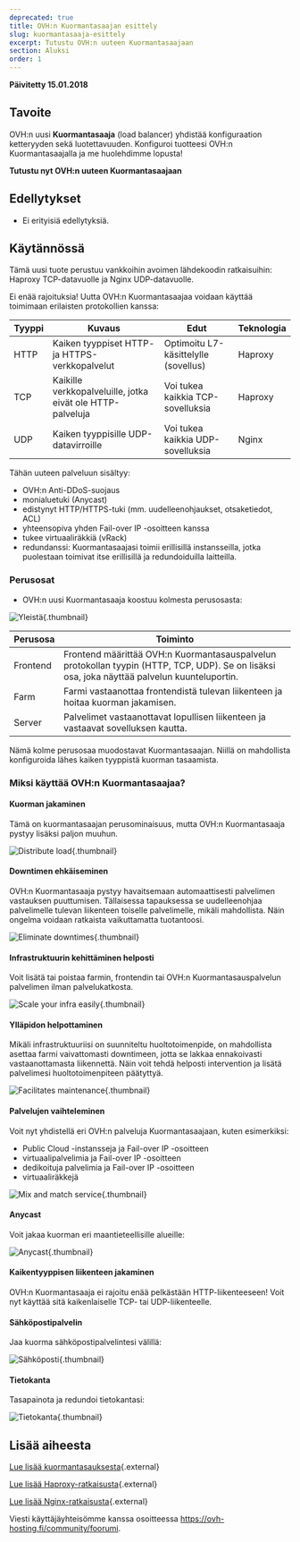 ```yaml
---
deprecated: true
title: OVH:n Kuormantasaajan esittely
slug: kuormantasaaja-esittely
excerpt: Tutustu OVH:n uuteen Kuormantasaajaan
section: Aluksi
order: 1
---
```


**Päivitetty 15.01.2018**

## Tavoite

OVH:n uusi **Kuormantasaaja** (load balancer) yhdistää konfiguraation ketteryyden sekä luotettavuuden. Konfiguroi tuotteesi OVH:n Kuormantasaajalla ja me huolehdimme lopusta!

**Tutustu nyt OVH:n uuteen Kuormantasaajaan**

## Edellytykset

- Ei erityisiä edellytyksiä.


## Käytännössä

 
Tämä uusi tuote perustuu vankkoihin avoimen lähdekoodin ratkaisuihin: Haproxy TCP-datavuolle ja Nginx UDP-datavuolle.

Ei enää rajoituksia! Uutta OVH:n Kuormantasaajaa voidaan käyttää toimimaan erilaisten protokollien kanssa:

|Tyyppi|Kuvaus|Edut|Teknologia|
|---|---|---|---|
|HTTP|Kaiken tyyppiset HTTP- ja HTTPS-verkkopalvelut|Optimoitu L7-käsittelylle (sovellus)|Haproxy|
|TCP|Kaikille verkkopalveluille, jotka eivät ole HTTP-palveluja|Voi tukea kaikkia TCP-sovelluksia|Haproxy|
|UDP|Kaiken tyyppisille UDP-datavirroille|Voi tukea kaikkia UDP-sovelluksia|Nginx|

Tähän uuteen palveluun sisältyy:

- OVH:n Anti-DDoS-suojaus
- monialuetuki (Anycast)
- edistynyt HTTP/HTTPS-tuki (mm. uudelleenohjaukset, otsaketiedot, ACL)
- yhteensopiva yhden Fail-over IP -osoitteen kanssa
- tukee virtuaaliräkkiä (vRack)
- redundanssi: Kuormantasaajasi toimii erillisillä instansseilla, jotka puolestaan toimivat itse erillisillä ja redundoiduilla laitteilla.

### Perusosat

- OVH:n uusi Kuormantasaaja koostuu kolmesta perusosasta:

![Yleistä](images/diag_gen.png){.thumbnail}

|Perusosa|Toiminto|
|---|---|
|Frontend|Frontend määrittää OVH:n Kuormantasauspalvelun protokollan tyypin (HTTP, TCP, UDP). Se on lisäksi osa, joka näyttää palvelun kuunteluportin.|
|Farm|Farmi vastaanottaa frontendistä tulevan liikenteen ja hoitaa kuorman jakamisen.|
|Server|Palvelimet vastaanottavat lopullisen liikenteen ja vastaavat sovelluksen kautta.|

Nämä kolme perusosaa muodostavat Kuormantasaajan. Niillä on mahdollista konfiguroida lähes kaiken tyyppistä kuorman tasaamista.


### Miksi käyttää OVH:n Kuormantasaajaa?

#### Kuorman jakaminen

Tämä on kuormantasaajan perusominaisuus, mutta OVH:n Kuormantasaaja pystyy lisäksi paljon muuhun.

![Distribute load](images/distribute_load.png){.thumbnail}

#### Downtimen ehkäiseminen

OVH:n Kuormantasaaja pystyy havaitsemaan automaattisesti palvelimen vastauksen puuttumisen. Tällaisessa tapauksessa se uudelleenohjaa palvelimelle tulevan liikenteen toiselle palvelimelle, mikäli mahdollista. Näin ongelma voidaan ratkaista vaikuttamatta tuotantoosi.

![Eliminate downtimes](images/eliminate_downtimes.png){.thumbnail}

#### Infrastruktuurin kehittäminen helposti

Voit lisätä tai poistaa farmin, frontendin tai OVH:n Kuormantasauspalvelun palvelimen ilman palvelukatkosta.

![Scale your infra easily](images/facilitate_maintenance.png){.thumbnail}


#### Ylläpidon helpottaminen

Mikäli infrastruktuuriisi on suunniteltu huoltotoimenpide, on mahdollista asettaa farmi vaivattomasti downtimeen, jotta se lakkaa ennakoivasti vastaanottamasta liikennettä. Näin voit tehdä helposti intervention ja lisätä palvelimesi huoltotoimenpiteen päätyttyä.

![Facilitates maintenance](images/scale_easily.png){.thumbnail}


#### Palvelujen vaihteleminen

Voit nyt yhdistellä eri OVH:n palveluja Kuormantasaajaan, kuten esimerkiksi:

- Public Cloud -instansseja ja Fail-over IP -osoitteen
- virtuaalipalvelimia ja Fail-over IP -osoitteen
- dedikoituja palvelimia ja Fail-over IP -osoitteen
- virtuaaliräkkejä

![Mix and match service](images/mix_and_match.png){.thumbnail}

#### Anycast

Voit jakaa kuorman eri maantieteellisille alueille:

![Anycast](images/anycast.png){.thumbnail}


#### Kaikentyyppisen liikenteen jakaminen

OVH:n Kuormantasaaja ei rajoitu enää pelkästään HTTP-liikenteeseen! Voit nyt käyttää sitä kaikenlaiselle TCP- tai UDP-liikenteelle.


#### Sähköpostipalvelin

Jaa kuorma sähköpostipalvelintesi välillä:

![Sähköposti](images/mail.png){.thumbnail}


#### Tietokanta

Tasapainota ja redundoi tietokantasi:

![Tietokanta](images/database.png){.thumbnail}


## Lisää aiheesta

[Lue lisää kuormantasauksesta](https://en.wikipedia.org/wiki/Load_balancing){.external}

[Lue lisää Haproxy-ratkaisusta](http://www.haproxy.org/#desc){.external}

[Lue lisää Nginx-ratkaisusta](https://en.wikipedia.org/wiki/Nginx){.external}

Viesti käyttäjäyhteisömme kanssa osoitteessa <https://ovh-hosting.fi/community/foorumi>.